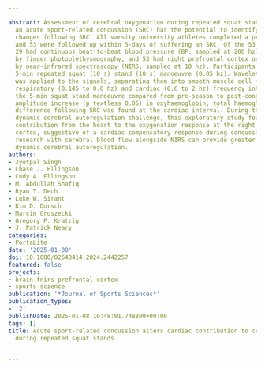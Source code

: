 ---
abstract: Assessment of cerebral oxygenation during repeated squat stands following
  an acute sport-related concussion (SRC) has the potential to identify physiological
  changes following SRC. All varsity university athletes completed a pre-season assessment
  and 53 were followed up within 5-days of suffering an SRC. Of the 53 participants,
  29 had continuous beat-to-beat blood pressure (BP; sampled at 200 hz) collected
  by finger photoplethysmography, and 53 had right prefrontal cortex oxygenation collected
  by near-infrared spectroscopy (NIRS; sampled at 10 hz). Participants completed a
  5-min repeated squat (10 s) stand (10 s) manoeuvre (0.05 hz). Wavelet transformation
  was applied to the signals, separating them into smooth muscle cell (0.05 to 0.145 hz),
  respiratory (0.145 to 0.6 hz) and cardiac (0.6 to 2 hz) frequency intervals, with
  the 5-min squat stand manoeuvre compared from pre-season to post-concussion. A significant
  amplitude increase (p textless 0.05) in oxyhaemoglobin, total haemoglobin and haemoglobin
  difference following SRC was found at the cardiac interval. During the squat stand
  dynamic cerebral autoregulation challenge, this exploratory study found an elevated
  contribution from the heart to the oxygenation response at the right prefrontal
  cortex, suggestive of a cardiac compensatory response during concussion. Future
  research with cerebral blood flow alongside NIRS can provide greater insight to
  dynamic cerebral autoregulation.
authors:
- Jyotpal Singh
- Chase J. Ellingson
- Cody A. Ellingson
- M. Abdullah Shafiq
- Ryan T. Dech
- Luke W. Sirant
- Kim D. Dorsch
- Marcin Gruszecki
- Gregory P. Kratzig
- J. Patrick Neary
categories:
- PortaLite
date: '2025-01-08'
doi: 10.1080/02640414.2024.2442257
featured: false
projects:
- brain-fnirs-prefrontal-cortex
- sports-science
publication: '*Journal of Sports Sciences*'
publication_types:
- '2'
publishDate: 2025-01-08 10:48:01.748800+00:00
tags: []
title: Acute sport-related concussion alters cardiac contribution to cerebral oxygenation
  during repeated squat stands

---
